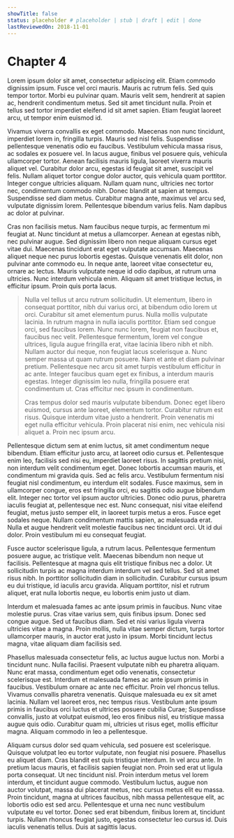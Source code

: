 ```yaml
---
showTitle: false
status: placeholder # placeholder | stub | draft | edit | done
lastReviewedOn: 2018-11-01
---
```


# Chapter 4

Lorem ipsum dolor sit amet, consectetur adipiscing elit. Etiam commodo dignissim ipsum. Fusce vel orci mauris. Mauris ac rutrum felis. Sed quis tempor tortor. Morbi eu pulvinar quam. Mauris velit sem, hendrerit at sapien ac, hendrerit condimentum metus. Sed sit amet tincidunt nulla. Proin et tellus sed tortor imperdiet eleifend id sit amet sapien. Etiam feugiat laoreet arcu, ut tempor enim euismod id.

Vivamus viverra convallis ex eget commodo. Maecenas non nunc tincidunt, imperdiet lorem in, fringilla turpis. Mauris sed nisl felis. Suspendisse pellentesque venenatis odio eu faucibus. Vestibulum vehicula massa risus, ac sodales ex posuere vel. In lacus augue, finibus vel posuere quis, vehicula ullamcorper tortor. Aenean facilisis mauris ligula, laoreet viverra mauris aliquet vel. Curabitur dolor arcu, egestas id feugiat sit amet, suscipit vel felis. Nullam aliquet tortor congue dolor auctor, quis vehicula quam porttitor. Integer congue ultricies aliquam. Nullam quam nunc, ultricies nec tortor nec, condimentum commodo nibh. Donec blandit at sapien at tempus. Suspendisse sed diam metus. Curabitur magna ante, maximus vel arcu sed, vulputate dignissim lorem. Pellentesque bibendum varius felis. Nam dapibus ac dolor at pulvinar.

Cras non facilisis metus. Nam faucibus neque turpis, ac fermentum mi feugiat at. Nunc tincidunt at metus a ullamcorper. Aenean at egestas nibh, nec pulvinar augue. Sed dignissim libero non neque aliquam cursus eget vitae dui. Maecenas tincidunt erat eget vulputate accumsan. Maecenas aliquet neque nec purus lobortis egestas. Quisque venenatis elit dolor, non pulvinar ante commodo eu. In neque ante, laoreet vitae consectetur eu, ornare ac lectus. Mauris vulputate neque id odio dapibus, at rutrum urna ultricies. Nunc interdum vehicula enim. Aliquam sit amet tristique lectus, in efficitur ipsum. Proin quis porta lacus.

> Nulla vel tellus ut arcu rutrum sollicitudin. Ut elementum, libero in consequat porttitor, nibh dui varius orci, at bibendum odio lorem ut orci. Curabitur sit amet elementum purus. Nulla mollis vulputate lacinia. In rutrum magna in nulla iaculis porttitor. Etiam sed congue orci, sed faucibus lorem. Nunc nunc lorem, feugiat non faucibus et, faucibus nec velit. Pellentesque fermentum, lorem vel congue ultrices, ligula augue fringilla erat, vitae lacinia libero nibh et nibh. Nullam auctor dui neque, non feugiat lacus scelerisque a. Nunc semper massa ut quam rutrum posuere. Nam et ante et diam pulvinar pretium. Pellentesque nec arcu sit amet turpis vestibulum efficitur in ac ante. Integer faucibus quam eget ex finibus, a interdum mauris egestas. Integer dignissim leo nulla, fringilla posuere erat condimentum ut. Cras efficitur nec ipsum in condimentum.
> 
> Cras tempus dolor sed mauris vulputate bibendum. Donec eget libero euismod, cursus ante laoreet, elementum tortor. Curabitur rutrum est risus. Quisque interdum vitae justo a hendrerit. Proin venenatis mi eget nulla efficitur vehicula. Proin placerat nisi enim, nec vehicula nisi aliquet a. Proin nec ipsum arcu.

Pellentesque dictum sem at enim luctus, sit amet condimentum neque bibendum. Etiam efficitur justo arcu, at laoreet odio cursus et. Pellentesque enim leo, facilisis sed nisi eu, imperdiet laoreet risus. In sagittis pretium nisi, non interdum velit condimentum eget. Donec lobortis accumsan mauris, et condimentum mi gravida quis. Sed ac felis arcu. Vestibulum fermentum nisi feugiat nisl condimentum, eu interdum elit sodales. Fusce maximus, sem in ullamcorper congue, eros est fringilla orci, eu sagittis odio augue bibendum elit. Integer nec tortor vel ipsum auctor ultricies. Donec odio purus, pharetra iaculis feugiat at, pellentesque nec est. Nunc consequat, nisi vitae eleifend feugiat, metus justo semper elit, in laoreet turpis metus a eros. Fusce eget sodales neque. Nullam condimentum mattis sapien, ac malesuada erat. Nulla et augue hendrerit velit molestie faucibus nec tincidunt orci. Ut id dui dolor. Proin vestibulum mi eu consequat feugiat.

Fusce auctor scelerisque ligula, a rutrum lacus. Pellentesque fermentum posuere augue, ac tristique velit. Maecenas bibendum non neque ut facilisis. Pellentesque at magna quis elit tristique finibus nec a dolor. Ut sollicitudin turpis ac magna interdum interdum vel sed tellus. Sed sit amet risus nibh. In porttitor sollicitudin diam in sollicitudin. Curabitur cursus ipsum eu dui tristique, id iaculis arcu gravida. Aliquam porttitor, nisl et rutrum aliquet, erat nulla lobortis neque, eu lobortis enim justo ut diam.

Interdum et malesuada fames ac ante ipsum primis in faucibus. Nunc vitae molestie purus. Cras vitae varius sem, quis finibus ipsum. Donec sed congue augue. Sed ut faucibus diam. Sed et nisi varius ligula viverra ultricies vitae a magna. Proin mollis, nulla vitae semper dictum, turpis tortor ullamcorper mauris, in auctor erat justo in ipsum. Morbi tincidunt lectus magna, vitae aliquam diam facilisis sed.

Phasellus malesuada consectetur felis, ac luctus augue luctus non. Morbi a tincidunt nunc. Nulla facilisi. Praesent vulputate nibh eu pharetra aliquam. Nunc erat massa, condimentum eget odio venenatis, consectetur scelerisque est. Interdum et malesuada fames ac ante ipsum primis in faucibus. Vestibulum ornare ac ante nec efficitur. Proin vel rhoncus tellus. Vivamus convallis pharetra venenatis. Quisque malesuada eu ex sit amet lacinia. Nullam vel laoreet eros, nec tempus risus. Vestibulum ante ipsum primis in faucibus orci luctus et ultrices posuere cubilia Curae; Suspendisse convallis, justo at volutpat euismod, leo eros finibus nisl, eu tristique massa augue quis odio. Curabitur quam mi, ultricies ut risus eget, mollis efficitur magna. Aliquam commodo in leo a pellentesque.

Aliquam cursus dolor sed quam vehicula, sed posuere est scelerisque. Quisque volutpat leo eu tortor vulputate, non feugiat nisi posuere. Phasellus eu aliquet diam. Cras blandit est quis tristique interdum. In vel arcu ante. In pretium lacus mauris, et facilisis sapien feugiat non. Proin sed erat ut ligula porta consequat. Ut nec tincidunt nisl. Proin interdum metus vel lorem interdum, et tincidunt augue commodo. Vestibulum luctus, augue non auctor volutpat, massa dui placerat metus, nec cursus metus elit eu massa. Proin tincidunt, magna at ultrices faucibus, nibh massa pellentesque elit, ac lobortis odio est sed arcu. Pellentesque et urna nec nunc vestibulum vulputate eu vel tortor. Donec sed erat bibendum, finibus lorem at, tincidunt turpis. Nullam rhoncus feugiat justo, egestas consectetur leo cursus id. Duis iaculis venenatis tellus. Duis at sagittis lacus.